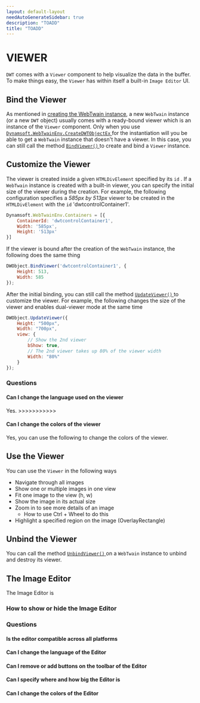 ```yaml
---
layout: default-layout
needAutoGenerateSidebar: true
description: "TOADD"
title: "TOADD"
---
```


# VIEWER

`DWT` comes with a `Viewer` component to help visualize the data in the buffer. To make things easy, the `Viewer` has within itself a built-in `Image Editor` UI.

## Bind the Viewer

As mentioned in [creating the WebTwain instance]({{site.indepth}}initialize.html#creating-the-webtwain-instance), a new `WebTwain` instance (or a new `DWT` object) usually comes with a ready-bound viewer which is an instance of the `Viewer` component. Only when you use [ `Dynamsoft.WebTwainEnv.CreateDWTObjectEx` ]({{site.indepth}}initialize.html#dynamsoftwebtwainenvcreatedwtobjectex) for the instantiation will you be able to get a `WebTwain` instance that doesn't have a viewer. In this case, you can still call the method [ `BindViewer()` ]({{site.info}}api/WebTwain_Viewer.html#bindviewer) to create and bind a `Viewer` instance.

## Customize the Viewer

The viewer is created inside a given `HTMLDivElement` specified by its `id` . If a `WebTwain` instance is created with a built-in viewer, you can specify the initial size of the viewer during the creation. For example, the following configuration specifies a *585px by 513px* viewer to be created in the `HTMLDivElement` with the `id` 'dwtcontrolContainer1'.

``` javascript
Dynamsoft.WebTwainEnv.Containers = [{
    ContainerId: 'dwtcontrolContainer1',
    Width: '585px',
    Height: '513px'
}]
```

If the viewer is bound after the creation of the `WebTwain` instance, the following does the same thing

``` javascript
DWObject.BindViewer('dwtcontrolContainer1', {
    Height: 513,
    Width: 585
});
```

After the initial binding, you can still call the method [ `UpdateViewer()` ]({{site.info}}api/WebTwain_Viewer.html#updateviewer) to customize the viewer. For example, the following changes the size of the viewer and enables dual-viewer mode at the same time

``` javascript
DWObject.UpdateViewer({
    Height: "500px",
    Width: "700px",
    view: {
        // Show the 2nd viewer
        bShow: true,
        // The 2nd viewer takes up 80% of the viewer width
        Width: "80%"
    }
});
```

### Questions

#### Can I change the language used on the viewer

Yes. >>>>>>>>>>>

#### Can I change the colors of the viewer

Yes, you can use the following to change the colors of the viewer.

## Use the Viewer

You can use the `Viewer` in the following ways

* Navigate through all images
* Show one or multiple images in one view
* Fit one image to the view (h, w)
* Show the image in its actual size
* Zoom in to see more details of an image
  + How to use Ctrl + Wheel to do this
* Highlight a specified region on the image (OverlayRectangle)

## Unbind the Viewer

You can call the method [ `UnbindViewer()` ]({{site.info}}api/WebTwain_Viewer.html#unbindviewer) on a `WebTwain` instance to unbind and destroy its viewer.

## The Image Editor

The Image Editor is 

### How to show or hide the Image Editor

### Questions

#### Is the editor compatible across all platforms

#### Can I change the language of the Editor

#### Can I remove or add buttons on the toolbar of the Editor

#### Can I specify where and how big the Editor is

#### Can I change the colors of the Editor
